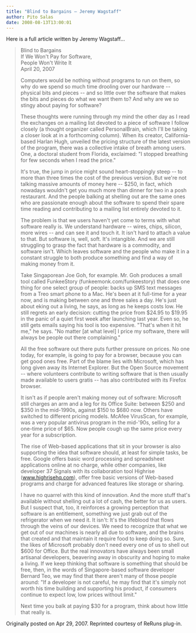 ```yaml
---
title: "Blind to Bargains – Jeremy Wagstaff"
author: Pito Salas
date: 2008-08-13T13:00:01
---
```




Here is a full article written by Jeremy Wagstaff…

> Blind to Bargains  
> If We Won't Pay for Software,  
> People Won't Write It  
> April 20, 2007
>
> Computers would be nothing without programs to run on them, so why do we
> spend so much time drooling over our hardware -- physical bits and pieces --
> and so little over the software that makes the bits and pieces do what we
> want them to? And why are we so stingy about paying for software?
>
> These thoughts were running through my mind the other day as I read the
> exchanges on a mailing list devoted to a piece of software I follow closely
> (a thought organizer called PersonalBrain, which I'll be taking a closer
> look at in a forthcoming column). When its creator, California-based Harlan
> Hugh, unveiled the pricing structure of the latest version of the program,
> there was a collective intake of breath among users. One, a doctoral student
> from Florida, exclaimed: "I stopped breathing for few seconds when I read
> the price."
>
> It's true, the jump in price might sound heart-stoppingly steep -- to more
> than three times the cost of the previous version. But we're not talking
> massive amounts of money here -- $250, in fact, which nowadays wouldn't get
> you much more than dinner for two in a posh restaurant. And the people
> balking at shelling out are the same ones who are passionate enough about
> the software to spend their spare time reading and contributing to a mailing
> list entirely devoted to it.
>
> The problem is that we users haven't yet come to terms with what software
> really is. We understand hardware -- wires, chips, silicon, more wires --
> and can see it and touch it. It isn't hard to attach a value to that. But
> software is, well, soft. It's intangible. And we are still struggling to
> grasp the fact that hardware is a commodity, and software isn't. Which
> leaves software and the people who make it in a constant struggle to both
> produce something and find a way of making money from it.
>
> Take Singaporean Joe Goh, for example. Mr. Goh produces a small tool called
> FunkeeStory (funkeemonk.com/funkeestory) that does one thing for one select
> group of people: backs up SMS text messages from a Treo smart phone to a
> Mac. He's been at it full-time for a year now, and is making between one and
> three sales a day. He's just about eking out a living, he says, as long as
> he keeps costs low. He still regrets an early decision: cutting the price
> from $24.95 to $19.95 in the panic of a quiet first week after launching
> last year. Even so, he still gets emails saying his tool is too expensive.
> "That's when it hit me," he says. "No matter [at what level] I price my
> software, there will always be people out there complaining."
>
> All the free software out there puts further pressure on prices. No one
> today, for example, is going to pay for a browser, because you can get good
> ones free. Part of the blame lies with Microsoft, which has long given away
> its Internet Explorer. But the Open Source movement -- where volunteers
> contribute to writing software that is then usually made available to users
> gratis -- has also contributed with its Firefox browser.
>
> It isn't as if people aren't making money out of software: Microsoft still
> charges an arm and a leg for its Office Suite: between $250 and $350 in the
> mid-1990s, against $150 to $680 now. Others have switched to different
> pricing models. McAfee VirusScan, for example, was a very popular antivirus
> program in the mid-'90s, selling for a one-time price of $65. Now people
> cough up the same price every year for a subscription.
>
> The rise of Web-based applications that sit in your browser is also
> supporting the idea that software should, at least for simple tasks, be
> free. Google offers basic word processing and spreadsheet applications
> online at no charge, while other companies, like developer 37 Signals with
> its collaboration tool Highrise (www.highrisehq.com), offer free basic
> versions of Web-based programs and charge for advanced features like storage
> or sharing.
>
> I have no quarrel with this kind of innovation. And the more stuff that's
> available without shelling out a lot of cash, the better for us as users.
> But I suspect that, too, it reinforces a growing perception that software is
> an entitlement, something we just grab out of the refrigerator when we need
> it. It isn't: It's the lifeblood that flows through the veins of our
> devices. We need to recognize that what we get out of our machines is nearly
> all due to software, and the brains that created and that maintain it
> require food to keep doing so. Sure, the likes of Microsoft probably don't
> need every one of us to shell out $600 for Office. But the real innovators
> have always been small artisanal developers, beavering away in obscurity and
> hoping to make a living. If we keep thinking that software is something that
> should be free, then, in the words of Singapore-based software developer
> Bernard Teo, we may find that there aren't many of those people around: "If
> a developer is not careful, he may find that it's simply not worth his time
> building and supporting his product, if consumers continue to expect low,
> low prices without limit."
>
> Next time you balk at paying $30 for a program, think about how little that
> really is.

Originally posted on Apr 29, 2007. Reprinted courtesy of ReRuns plug-in.


